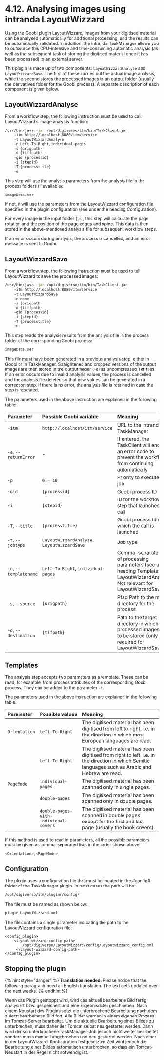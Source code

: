 # 4.12. Analysing images using intranda LayoutWizzard

Using the Goobi plugin LayoutWizzard, images from your digitised material can be analysed automatically for additional processing, and the results can be automatically validated. In addition, the intranda TaskManager allows you to outsource this CPU-intensive and time-consuming automatic analysis \(as well as the subsequent task of storing the digitised material once it has been processed\) to an external server.

This plugin is made up of two components: `LayoutWizzardAnalyse` and `LayoutWizzardSave`. The first of these carries out the actual image analysis, while the second stores the processed images in an output folder \(usually the derivatives folder for the Goobi process\). A separate description of each component is given below.

## LayoutWizzardAnalyse

From a workflow step, the following instruction must be used to call LayoutWizzard’s image analysis function:

```bash
/usr/bin/java -jar /opt/digiverso/itm/bin/TaskClient.jar 
    -itm http://localhost:8080/itm/service 
    -t LayoutWizzardAnalyse 
    -n Left-To-Right,individual-pages 
    -s {origpath} 
    -d {tiffpath} 
    -gid {processid} 
    -i {stepid} 
    -T {processtitle} 
    -e
```

This step will use the analysis parameters from the analysis file in the process folders \(if available\):

```bash
imageData.ser
```

If not, it will use the parameters from the LayoutWizzard configuration file specified in the plugin configuration \(see under the heading Configuration\). 

For every image in the input folder \(`-s`\), this step will calculate the page rotation and the position of the page edges and spine. This data is then stored in the above-mentioned analysis file for subsequent workflow steps.

If an error occurs during analysis, the process is cancelled, and an error message is sent to Goobi.

## LayoutWizzardSave

From a workflow step, the following instruction must be used to tell LayoutWizzard to save the processed images:

```bash
/usr/bin/java -jar /opt/digiverso/itm/bin/TaskClient.jar 
    -itm http://localhost:8080/itm/service 
    -t LayoutWizzardSave 
    -n none 
    -s {origpath} 
    -d {tiffpath} 
    -gid {processid} 
    -i {stepid} 
    -T {processtitle} 
    -e
```

This step reads the analysis results from the analysis file in the process folder of the corresponding Goobi process:

```bash
imageData.ser
```

This file must have been generated in a previous analysis step, either in Goobi or in TaskManager. Straightened and cropped versions of the output images are then stored in the output folder \(`-d`\) as uncompressed Tiff files. If an error occurs due to invalid analysis values, the process is cancelled and the analysis file deleted so that new values can be generated in a correction step. If there is no error, the analysis file is retained in case the step is repeated.

The parameters used in the above instruction are explained in the following table:

| Parameter | Possible Goobi variable | Meaning |
| :--- | :--- | :--- |
| `-itm` | `http://localhost/itm/service` | URL to the intranda TaskManager |
| `-e`, `--returnError` | - | If entered, the TaskClient will end with an error code to prevent the workflow from continuing automatically |
| `-p` | `0 – 10` | Priority to execute this job |
| `-gid` | `{processid}` | Goobi process ID |
| `-i` | `{stepid}` | ID for the workflow step that launches the call |
| `-T`, `--title` | `{processtitle}` | Goobi process title for which the call is launched |
| `-t`, `--jobtype` | `LayoutWizzardAnalyse`, `LayoutWizzardSave` | Job type |
| `-n`, `--templatename` | `Left-To-Right`, `individual-pages` | Comma-separated list of processing parameters \(see under heading Templates\) for LayoutWizzardAnalyse. Not relevant for LayoutWizzardSave. |
| `-s`, `--source` | `{origpath}` | Pfad Path to the master directory for the process |
| `-d`, `--destination` | `{tifpath}` | Path to the target directory in which the processed images are to be stored \(only required for LayoutWizzardSave\) |

## Templates

The analysis step accepts two parameters as a template. These can be read, for example, from process attributes of the corresponding Goobi process. They can be added to the parameter `-t`. 

The parameters used in the above instruction are explained in the following table.

| Parameter | Possible values | Meaning |
| :--- | :--- | :--- |
| `Orientation` | `Left-To-Right` | The digitised material has been digitised from left to right, i.e. in the direction in which most European languages are read. |
|  | `Left-To-Right` | The digitised material has been digitised from right to left, i.e. in the direction in which Semitic languages such as Arabic and Hebrew are read. |
| `PageMode` | `individual-pages` | The digitised material has been scanned only in single pages. |
|  | `double-pages` | The digitised material has been scanned only in double pages. |
|  | `double-pages-with-individual-covers` | The digitised material has been scanned in double pages except for the first and last page \(usually the book covers\). |

If this method is used to read in parameters, all the possible parameters must be given as comma-separated lists in the order shown above:

```bash
<Orientation>,<PageMode>
```

## Configuration

The plugin uses a configuration file that must be located in the \#config\# folder of the TaskManager plugin. In most cases the path will be:

```bash
/opt/digiverso/itm/plugins/config/
```

The file must be named as shown below:

```bash
plugin_LayoutWizzard.xml
```

The file contains a single parameter indicating the path to the LayoutWizzard configuration file:

```markup
<config_plugin>
    <layout-wizzard-config-path>
        /opt/digiverso/LayoutWizzard/config/layoutwizzard_config.xml
     </layout-wizzard-config-path>
</config_plugin>
```

## Stopping the plugin

{% hint style="danger" %}
**Translation needed:** Please notice that the following paragraph need an English translation. The text gets updated over the next weeks.
{% endhint %}

Wenn das Plugin gestoppt wird, wird das aktuell bearbeitete Bild fertig analysiert bzw. gespeichert und eine Ergebnisdatei geschrieben. Nach einem Neustart des Plugins setzt die unterbrochene Bearbeitung nach dem zuletzt bearbeiteten Bild fort. Alle Bilder werden in einem eigenen Prozess im Tomcat-Server bearbeitet. Um die aktuelle Bearbeitung eines Bildes zu unterbrechen, muss daher der Tomcat selbst neu gestartet werden. Dann wird der so unterbrochene TaskManager-Job jedoch nicht weiter bearbeitet sondern muss manuell abgebrochen und neu gestartet werden. Nach einer in der LayoutWizzard-Konfiguration festgesetzten Zeit wird jedoch die Bearbeitung eines Bildes automatisch unterbrochen, so dass ein Tomcat-Neustart in der Regel nicht notwendig ist.

